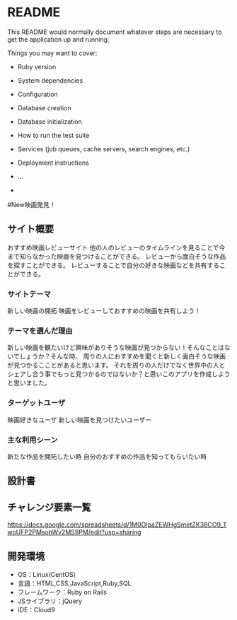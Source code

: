# README

This README would normally document whatever steps are necessary to get the
application up and running.

Things you may want to cover:

* Ruby version

* System dependencies

* Configuration

* Database creation

* Database initialization

* How to run the test suite

* Services (job queues, cache servers, search engines, etc.)

* Deployment instructions

* ...
* 

#New映画発見！

## サイト概要
おすすめ映画レビューサイト 他の人のレビューのタイムラインを見ることで今まで知らなかった映画を見つけることができる。
レビューから面白そうな作品を探すことができる。
レビューすることで自分の好きな映画などを共有することができる。

### サイトテーマ
新しい映画の開拓
映画をレビューしておすすめの映画を共有しよう！

### テーマを選んだ理由
新しい映画を観たいけど興味がありそうな映画が見つからない！そんなことはないでしょうか？そんな時、
周りの人におすすめを聞くと新しく面白そうな映画が見つかるこことがあると思います。
それを周りの人だけでなく世界中の人とシェアし合う事でもっと見つかるのではないか？と思いこのアプリを作成しようと思いました。


### ターゲットユーザ
映画好きなユーザ 新しい映画を見つけたいユーザー

### 主な利用シーン
新たな作品を開拓したい時 自分のおすすめの作品を知ってもらいたい時

## 設計書


## チャレンジ要素一覧
https://docs.google.com/spreadsheets/d/1M0OlpaZEWHgSmetZK38CO9_TwoUFP2PMsohWv2MS9PM/edit?usp=sharing

## 開発環境
- OS：Linux(CentOS)
- 言語：HTML,CSS,JavaScript,Ruby,SQL
- フレームワーク：Ruby on Rails
- JSライブラリ：jQuery
- IDE：Cloud9